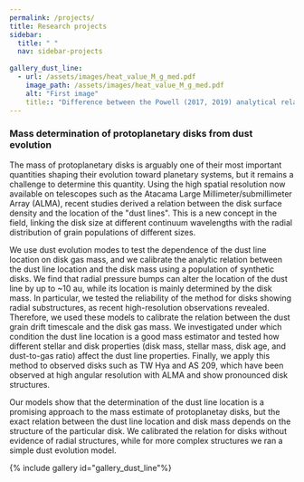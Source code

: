 ```yaml
---
permalink: /projects/
title: Research projects
sidebar:
  title: " "
  nav: sidebar-projects
  
gallery_dust_line:
  - url: /assets/images/heat_value_M_g_med.pdf
    image_path: /assets/images/heat_value_M_g_med.pdf
    alt: "First image"
    title:: "Difference between the Powell (2017, 2019) analytical relation between the size of the millimeter emitting region and disk mass (white slashed line), and our estimate from dust evolution models (red line). The plot shows the mass estimate from both approaches for a large population of syntetic disks. The analytical relation sistematically overestimates the disk mass by a constant factor."
---
```


### Mass determination of protoplanetary disks from dust evolution

The mass of protoplanetary disks is arguably one of their most important quantities shaping their evolution toward planetary systems, but it remains a challenge to determine this quantity. Using the high spatial resolution now available on telescopes such as the Atacama Large Millimeter/submillimeter Array (ALMA), recent studies derived a relation between the disk surface density and the location of the "dust lines". This is a new concept in the field, linking the disk size at different continuum wavelengths with the radial distribution of grain populations of different sizes.

We use dust evolution modes to test the dependence of the dust line location on disk gas mass, and we calibrate the analytic relation between the dust line location and the disk mass using a population of synthetic disks. We find that radial pressure bumps can alter the location of the dust line by up to ~10 au, while its location is mainly determined by the disk mass. In particular, we tested the reliability of the method for disks showing radial substructures, as recent high-resolution observations revealed. Therefore, we used these models to calibrate the relation between the dust grain drift timescale and the disk gas mass. We investigated under which condition the dust line location is a good mass estimator and tested how different stellar and disk properties (disk mass, stellar mass, disk age, and dust-to-gas ratio) affect the dust line properties. Finally, we apply this method to observed disks such as TW Hya and AS 209, which have been observed at high angular resolution with ALMA and show pronounced disk structures.

Our models show that the determination of the dust line location is a promising approach to the mass estimate of protoplanetay disks, but the exact relation between the dust line location and disk mass depends on the structure of the particular disk. We calibrated the relation for disks without evidence of radial structures, while for more complex structures we ran a simple dust evolution model.

{% include gallery id="gallery_dust_line"%}

